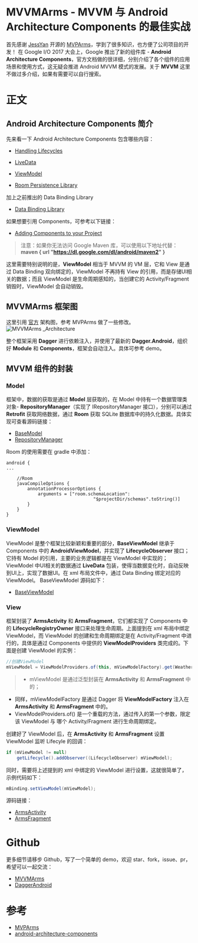 # MVVMArms - MVVM 与 Android Architecture Components 的最佳实战
首先感谢 [JessYan](https://github.com/JessYanCoding) 开源的 [MVPArms](https://github.com/JessYanCoding/MVPArms)，学到了很多知识，也方便了公司项目的开发！
在 Google I/O 2017 大会上，Google 推出了新的组件库 - **Android Architecture Components**，官方文档做的很详细，分别介绍了各个组件的应用场景和使用方式，这无疑会推进 Android MVVM 模式的发展。关于 **MVVM** 这里不做过多介绍，如果有需要可以自行搜索。

# 正文
## Android Architecture Components 简介
先来看一下 Android Architecture Components 包含哪些内容：
- [Handling Lifecycles](https://developer.android.com/topic/libraries/architecture/lifecycle.html)

- [LiveData](https://developer.android.com/topic/libraries/architecture/livedata.html)

- [ViewModel](https://developer.android.com/topic/libraries/architecture/viewmodel.html)

- [Room Persistence Library](https://developer.android.com/topic/libraries/architecture/room.html)

加上之前推出的 Data Binding Library
- [Data Binding Library](https://developer.android.com/topic/libraries/data-binding/index.html)

如果想要引用 Components，可参考以下链接：
- [Adding Components to your Project](https://developer.android.com/topic/libraries/architecture/adding-components.html)

> 注意：如果你无法访问 Google Maven 库，可以使用以下地址代替：    
> **maven { url "https://dl.google.com/dl/android/maven2" }**

这里需要特别说明的是，**ViewModel** 相当于 MVVM 的 VM 层，它和 View 是通过 Data Binding 双向绑定的，ViewModel 不再持有 View 的引用，而是存储UI相关的数据；而且 ViewModel 是生命周期感知的，当创建它的 Activity/Fragment 销毁时，ViewModel 会自动销毁。

## MVVMArms 框架图
这里引用 [官方](https://developer.android.com/topic/libraries/architecture/guide.html#the_final_architecture) 架构图，参考 MVPArms 做了一些修改。
![MVVMArms _Architecture](https://github.com/xiaobailong24/MVVMArms/raw/master/image/MVVMArms_Architecture.png)

整个框架采用 **Dagger** 进行依赖注入，并使用了最新的 **Dagger.Android**，组织好 **Module** 和 **Components**，框架会自动注入。具体可参考 demo。

## MVVM 组件的封装
### Model
框架中，数据的获取是通过 **Model** 层获取的，在 Model 中持有一个数据管理类对象- **RepositoryManager**（实现了 IRepositoryManager 接口），分别可以通过 **Retrofit**
获取网络数据，通过 **Room** 获取 SQLite 数据库中的持久化数据。具体实现可查看源码链接：
- [BaseModel](https://github.com/xiaobailong24/MVVMArms/blob/master/arms/src/main/java/me/xiaobailong24/mvvmarms/mvvm/BaseModel.java)
- [RepositoryManager](https://github.com/xiaobailong24/MVVMArms/blob/master/arms/src/main/java/me/xiaobailong24/mvvmarms/repository/RepositoryManager.java)

Room 的使用需要在 gradle 中添加：
```
android {
...

    //Room
    javaCompileOptions {
        annotationProcessorOptions {
            arguments = ["room.schemaLocation":
                                 "$projectDir/schemas".toString()]
        }
    }
}
```

### ViewModel
ViewModel 是整个框架比较新颖和重要的部分，**BaseViewModel** 继承于 Components 中的 **AndroidViewModel**，并实现了 **LifecycleObserver** 接口；它持有 Model 的引用，主要的业务逻辑都是在 ViewModel 中实现的；ViewModel 中UI相关的数据通过 **LiveData** 包装，使得当数据变化时，自动反映到UI上，实现了数据UI。在 xml 布局文件中，通过 Data Binding 绑定对应的 ViewModel。 BaseViewModel 源码如下：
- [BaseViewModel](https://github.com/xiaobailong24/MVVMArms/blob/master/arms/src/main/java/me/xiaobailong24/mvvmarms/mvvm/BaseViewModel.java)

### View
框架封装了 **ArmsActivity** 和 **ArmsFragment**，它们都实现了 Components 中的 **LifecycleRegistryOwner** 接口来处理生命周期。上面提到在 xml 布局中绑定 ViewModel，而 ViewModel 的创建和生命周期绑定是在 Activity/Fragment 中进行的，具体是通过 Components 中提供的 **ViewModelProviders** 类完成的。下面是创建 ViewModel 的实例：
```java
//创建ViewModel
mViewModel = ViewModelProviders.of(this, mViewModelFactory).get(WeatherViewModel.class);
```
> - mViewModel 是通过泛型封装在 **ArmsActivity** 和 **ArmsFragment** 中的；
- 同样，mViewModelFactory 是通过 Dagger 将 **ViewModelFactory** 注入在 **ArmsActivity** 和 **ArmsFragment** 中的。
- ViewModelProviders.of() 是一个重载的方法，通过传入的第一个参数，限定该 ViewModel 与 哪个 Activity/Fragment 进行生命周期绑定。

创建好了 ViewModel 后，在 **ArmsActivity** 和 **ArmsFragment** 设置 ViewModel 监听 Lifecyle 的回调：
```java
if (mViewModel != null)
    getLifecycle().addObserver((LifecycleObserver) mViewModel);
```

同时，需要将上述提到的 xml 中绑定的 ViewModel 进行设置，这就很简单了，示例代码如下：
```java
mBinding.setViewModel(mViewModel);
```
源码链接：
- [ArmsActivity](https://github.com/xiaobailong24/MVVMArms/blob/master/arms/src/main/java/me/xiaobailong24/mvvmarms/base/ArmsActivity.java)
- [ArmsFragment](https://github.com/xiaobailong24/MVVMArms/blob/master/arms/src/main/java/me/xiaobailong24/mvvmarms/base/ArmsFragment.java)


# Github
更多细节请移步 Github，写了一个简单的 demo，欢迎 star、fork，issue、pr，希望可以一起交流：
- [MVVMArms](https://github.com/xiaobailong24/MVVMArms)
- [DaggerAndroid](https://github.com/xiaobailong24/DaggerAndroid)

# 参考
- [MVPArms](https://github.com/JessYanCoding/MVPArms)
- [android-architecture-components](https://github.com/googlesamples/android-architecture-components)
